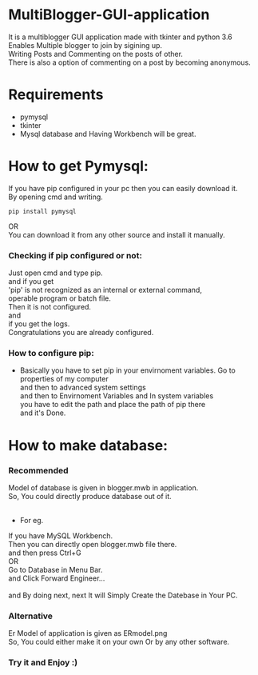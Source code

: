 # MultiBlogger-GUI-application
It is a multiblogger GUI application made with tkinter and python 3.6<br /> 
Enables Multiple blogger to join by sigining up.<br />
Writing Posts and Commenting on the posts of other.<br />
There is also a option of commenting on a post by becoming anonymous.<br />

# Requirements 
* pymysql 
* tkinter
* Mysql database and Having Workbench will be great.
# How to get Pymysql: 
If you have pip configured in your pc then you can easily download it.<br />
By opening cmd and writing.<br />
 ```   
 pip install pymysql 
 ```
OR <br />
You can download it from any other source and install it manually.
    
### Checking if pip configured or not:
Just open cmd and type pip.<br />
and if you get<br /> 
'pip' is not recognized as an internal or external command,<br />
operable program or batch file.<br />
Then it is not configured.<br />
and<br />
if you get the logs.<br />
Congratulations you are already configured.

### How to configure pip:
* Basically you have to set pip in your envirnoment variables.
Go to properties of my computer<br />
and then to advanced system settings<br />
and then to Envirnoment Variables and In system variables<br />
you have to edit the path and place the path of pip there<br />
and it's Done.

# How to make database:
### Recommended
 Model of database is given in blogger.mwb in application.<br />
 So, You could directly produce database out of it.<br />
 <br />
 * For eg.<br />
 
If you have MySQL Workbench.<br />
Then you can directly open blogger.mwb file there.<br />
and then press Ctrl+G<br />
OR<br />
Go to Database in Menu Bar.<br />
and Click Forward Engineer...<br />
<br />
 and By doing next, next It will Simply Create the Datebase in Your PC.
 
### Alternative
Er Model of application is given as ERmodel.png<br />
So, You could either make it on your own Or by any other software.
 



### Try it and Enjoy :)
